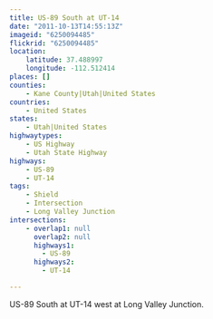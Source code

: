 ```yaml
---
title: US-89 South at UT-14
date: "2011-10-13T14:55:13Z"
imageid: "6250094485"
flickrid: "6250094485"
location:
    latitude: 37.488997
    longitude: -112.512414
places: []
counties:
    - Kane County|Utah|United States
countries:
    - United States
states:
    - Utah|United States
highwaytypes:
    - US Highway
    - Utah State Highway
highways:
    - US-89
    - UT-14
tags:
    - Shield
    - Intersection
    - Long Valley Junction
intersections:
    - overlap1: null
      overlap2: null
      highways1:
        - US-89
      highways2:
        - UT-14

---
```

US-89 South at UT-14 west at Long Valley Junction.
